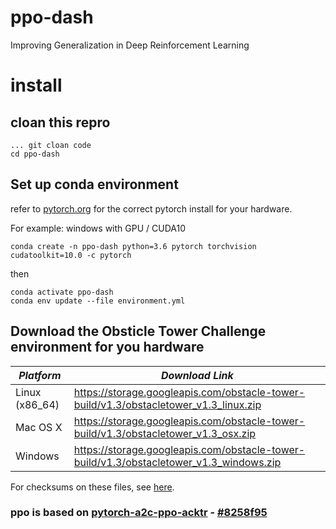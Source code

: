 # ppo-dash
Improving Generalization in Deep Reinforcement Learning


# install

## cloan this repro
```
... git cloan code
cd ppo-dash
```


## Set up conda environment
refer to [pytorch.org](https://pytorch.org) for the correct pytorch install for your hardware. 

For example: windows with GPU / CUDA10 

```
conda create -n ppo-dash python=3.6 pytorch torchvision cudatoolkit=10.0 -c pytorch
```

then

```
conda activate ppo-dash
conda env update --file environment.yml
```

## Download the Obsticle Tower Challenge environment for you hardware

| *Platform*     | *Download Link*                                                                     |
| --- | --- |
| Linux (x86_64) | https://storage.googleapis.com/obstacle-tower-build/v1.3/obstacletower_v1.3_linux.zip   |
| Mac OS X       | https://storage.googleapis.com/obstacle-tower-build/v1.3/obstacletower_v1.3_osx.zip     |
| Windows        | https://storage.googleapis.com/obstacle-tower-build/v1.3/obstacletower_v1.3_windows.zip |

For checksums on these files, see [here](https://storage.googleapis.com/obstacle-tower-build/v1.3/ote-v1.3-checksums.txt).



### ppo is based on [pytorch-a2c-ppo-acktr](https://github.com/ikostrikov/pytorch-a2c-ppo-acktr-gail) - [#8258f95](https://github.com/ikostrikov/pytorch-a2c-ppo-acktr-gail/commit/8258f95d6c1959d02c6a412415138b95c32837a0)


